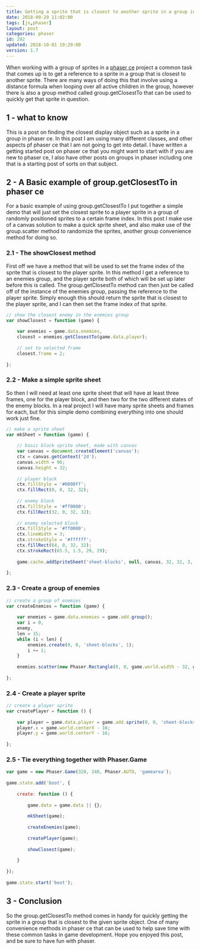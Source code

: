 ```yaml
---
title: Getting a sprite that is closest to another sprite in a group in phaser
date: 2018-09-29 11:02:00
tags: [js,phaser]
layout: post
categories: phaser
id: 292
updated: 2018-10-01 19:29:00
version: 1.7
---
```


When working with a group of sprites in a [phaser ce](https://photonstorm.github.io/phaser-ce/index.html) project a common task that comes up is to get a reference to a sprite in a group that is closest to another sprite. There are many ways of doing this that involve using a distance formula when looping over all active children in the group, however there is also a group method called group.getClosestTo that can be used to quickly get that sprite in question.

<!-- more -->

## 1 - what to know

This is a post on finding the closest display object such as a sprite in a group in phaser ce. In this post I am using many different classes, and other aspects pf phaser ce that I am not going to get into detail. I have written a getting started post on phaser ce that you might want to start with if you are new to phaser ce, I also have other posts on groups in phaser including one that is a starting post of sorts on that subject.

## 2 - A Basic example of group.getClosestTo in phaser ce

For a basic example of using group.getClosestTo I put together a simple demo that will just set the closest sprite to a player sprite in a group of randomly positioned sprites to a certain frame index. In this post I make use of a canvas solution to make a quick sprite sheet, and also make use of the group.scatter method to randomize the sprites, another group convenience method for doing so.

### 2.1 - The showClosest method

First off we have a method that will be used to set the frame index of the sprite that is closest to the player sprite. In this method I get a reference to an enemies group, and the player sprite both of which will be set up later before this is called. The group.getClosestTo method can then just be called off of the instance of the enemies group, passing the reference to the player sprite. Simply enough this should return the sprite that is closest to the player sprite, and I can then set the frame index of that sprite.

```js
// show the closest enemy in the enemies group
var showClosest = function (game) {
 
    var enemies = game.data.enemies,
    closest = enemies.getClosestTo(game.data.player);
 
    // set to selected frame
    closest.frame = 2;
 
};
```

### 2.2 - Make a simple sprite sheet

So then I will need at least one sprite sheet that will have at least three frames, one for the player block, and then two for the two different states of the enemy blocks. In a real project I will have many sprite sheets and frames for each, but for this simple demo combining everything into one should work just fine.

```js
// make a sprite sheet
var mkSheet = function (game) {
 
    // basic block sprite sheet, made with canvas
    var canvas = document.createElement('canvas');
    ctx = canvas.getContext('2d');
    canvas.width = 96;
    canvas.height = 32;
 
    // player block
    ctx.fillStyle = '#0000ff';
    ctx.fillRect(0, 0, 32, 32);
 
    // enemy block
    ctx.fillStyle = '#ff0000';
    ctx.fillRect(32, 0, 32, 32);
 
    // enemy selected block
    ctx.fillStyle = '#ff0000';
    ctx.lineWidth = 3;
    ctx.strokeStyle = '#ffffff';
    ctx.fillRect(64, 0, 32, 32);
    ctx.strokeRect(65.5, 1.5, 29, 29);
 
    game.cache.addSpriteSheet('sheet-blocks', null, canvas, 32, 32, 3, 0, 0);
 
};
```

### 2.3 - Create a group of enemies

```js
// create a group of enemies
var createEnemies = function (game) {
 
    var enemies = game.data.enemies = game.add.group();
    var i = 0,
    enemy,
    len = 15;
    while (i < len) {
        enemies.create(0, 0, 'sheet-blocks', 1);
        i += 1;
    }
 
    enemies.scatter(new Phaser.Rectangle(0, 0, game.world.width - 32, game.world.height - 32));
 
};
```

### 2.4 - Create a player sprite

```js
// create a player sprite
var createPlayer = function () {
 
    var player = game.data.player = game.add.sprite(0, 0, 'sheet-blocks', 0);
    player.x = game.world.centerX - 16;
    player.y = game.world.centerY - 16;
 
};
```

### 2.5 - Tie everything together with Phaser.Game

```js
var game = new Phaser.Game(320, 240, Phaser.AUTO, 'gamearea');
 
game.state.add('boot', {
 
    create: function () {
 
        game.data = game.data || {};
 
        mkSheet(game);
 
        createEnemies(game);
 
        createPlayer(game);
 
        showClosest(game);
 
    }
 
});
 
game.state.start('boot');
```

## 3 - Conclusion

So the group.getClosestTo method comes in handy for quickly getting the sprite in a group that is closest to the given sprite object. One of many convenience methods in phaser ce that can be used to help save time with these common tasks in game development. Hope you enjoyed this post, and be sure to have fun with phaser.
